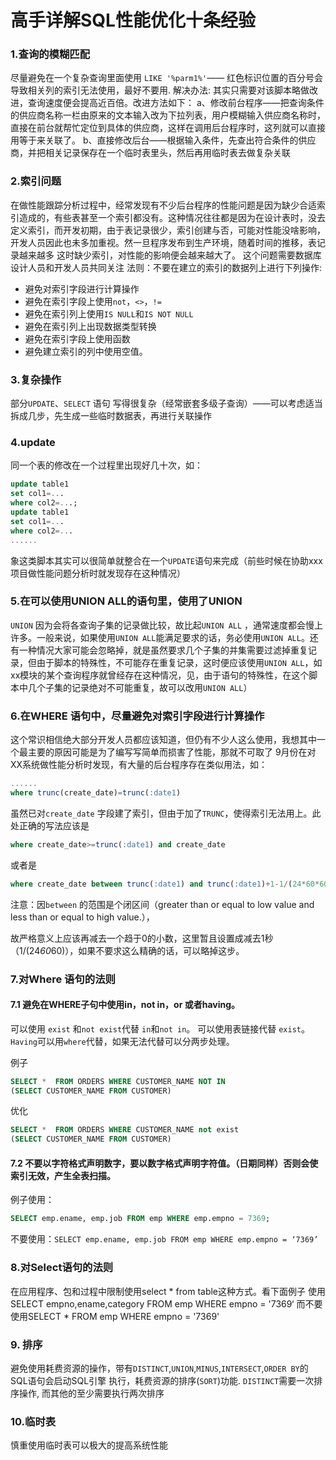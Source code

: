 # 高手详解SQL性能优化十条经验

### 1.查询的模糊匹配

尽量避免在一个复杂查询里面使用 `LIKE '%parm1%'`—— 红色标识位置的百分号会导致相关列的索引无法使用，最好不要用.
解决办法:
其实只需要对该脚本略做改进，查询速度便会提高近百倍。改进方法如下：
a、修改前台程序——把查询条件的供应商名称一栏由原来的文本输入改为下拉列表，用户模糊输入供应商名称时，直接在前台就帮忙定位到具体的供应商，这样在调用后台程序时，这列就可以直接用等于来关联了。
b、直接修改后台——根据输入条件，先查出符合条件的供应商，并把相关记录保存在一个临时表里头，然后再用临时表去做复杂关联

### 2.索引问题

在做性能跟踪分析过程中，经常发现有不少后台程序的性能问题是因为缺少合适索引造成的，有些表甚至一个索引都没有。这种情况往往都是因为在设计表时，没去定义索引，而开发初期，由于表记录很少，索引创建与否，可能对性能没啥影响，开发人员因此也未多加重视。然一旦程序发布到生产环境，随着时间的推移，表记录越来越多
这时缺少索引，对性能的影响便会越来越大了。
这个问题需要数据库设计人员和开发人员共同关注
法则：不要在建立的索引的数据列上进行下列操作:

 - 避免对索引字段进行计算操作
 - 避免在索引字段上使用`not`，`<>`，`!=`
 - 避免在索引列上使用`IS NULL`和`IS NOT NULL`
 - 避免在索引列上出现数据类型转换
 - 避免在索引字段上使用函数
 - 避免建立索引的列中使用空值。


### 3.复杂操作

部分`UPDATE`、`SELECT` 语句 写得很复杂（经常嵌套多级子查询）——可以考虑适当拆成几步，先生成一些临时数据表，再进行关联操作

### 4.update

同一个表的修改在一个过程里出现好几十次，如：
```sql
update table1
set col1=...
where col2=...;
update table1
set col1=...
where col2=...
......
```
象这类脚本其实可以很简单就整合在一个`UPDATE`语句来完成（前些时候在协助xxx项目做性能问题分析时就发现存在这种情况）

### 5.在可以使用UNION ALL的语句里，使用了UNION

`UNION` 因为会将各查询子集的记录做比较，故比起`UNION ALL` ，通常速度都会慢上许多。一般来说，如果使用`UNION ALL`能满足要求的话，务必使用`UNION ALL`。还有一种情况大家可能会忽略掉，就是虽然要求几个子集的并集需要过滤掉重复记录，但由于脚本的特殊性，不可能存在重复记录，这时便应该使用`UNION ALL`，如xx模块的某个查询程序就曾经存在这种情况，见，由于语句的特殊性，在这个脚本中几个子集的记录绝对不可能重复，故可以改用`UNION ALL`）

### 6.在WHERE 语句中，尽量避免对索引字段进行计算操作

这个常识相信绝大部分开发人员都应该知道，但仍有不少人这么使用，我想其中一个最主要的原因可能是为了编写写简单而损害了性能，那就不可取了
9月份在对XX系统做性能分析时发现，有大量的后台程序存在类似用法，如：
```sql
......
where trunc(create_date)=trunc(:date1)
```
虽然已对`create_date` 字段建了索引，但由于加了`TRUNC`，使得索引无法用上。此处正确的写法应该是
```sql
where create_date>=trunc(:date1) and create_date
```
或者是
```sql
where create_date between trunc(:date1) and trunc(:date1)+1-1/(24*60*60)
```
注意：因`between` 的范围是个闭区间（greater than or equal to low value and less than or equal to high value.），

故严格意义上应该再减去一个趋于0的小数，这里暂且设置成减去1秒（1/(24*60*60)），如果不要求这么精确的话，可以略掉这步。

### 7.对Where 语句的法则

#### 7.1 避免在WHERE子句中使用in，not  in，or 或者having。
可以使用 `exist` 和`not exist`代替 `in`和`not in`。
可以使用表链接代替 `exist`。`Having`可以用`where`代替，如果无法代替可以分两步处理。

例子
```sql
SELECT *  FROM ORDERS WHERE CUSTOMER_NAME NOT IN 
(SELECT CUSTOMER_NAME FROM CUSTOMER)
```
优化

```sql
SELECT *  FROM ORDERS WHERE CUSTOMER_NAME not exist 
(SELECT CUSTOMER_NAME FROM CUSTOMER)
```
#### 7.2 不要以字符格式声明数字，要以数字格式声明字符值。（日期同样）否则会使索引无效，产生全表扫描。

例子使用：
```sql
SELECT emp.ename, emp.job FROM emp WHERE emp.empno = 7369;
```
不要使用：`SELECT emp.ename, emp.job FROM emp WHERE emp.empno = ‘7369’`

### 8.对Select语句的法则

在应用程序、包和过程中限制使用select * from table这种方式。看下面例子
使用SELECT empno,ename,category FROM emp WHERE empno = '7369‘
而不要使用SELECT * FROM emp WHERE empno = '7369'

### 9. 排序

避免使用耗费资源的操作，带有`DISTINCT`,`UNION`,`MINUS`,`INTERSECT`,`ORDER BY`的SQL语句会启动SQL引擎 执行，耗费资源的排序(`SORT`)功能. `DISTINCT`需要一次排序操作, 而其他的至少需要执行两次排序

### 10.临时表

慎重使用临时表可以极大的提高系统性能